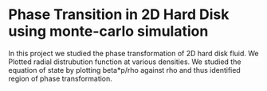 # Phase Transition in 2D Hard Disk using monte-carlo simulation
In this project we studied the phase transformation of 2D hard disk fluid. We Plotted radial distrubution function at various densities. We studied the equation of state by plotting beta*p/rho against rho and thus identified region of phase transformation.
